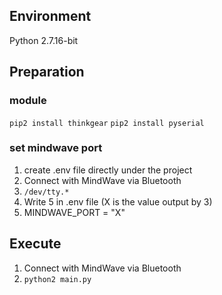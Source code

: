 ## Environment
Python 2.7.16-bit

## Preparation
### module
`pip2 install thinkgear`
`pip2 install pyserial`

### set mindwave port
1. create .env file directly under the project
2. Connect with MindWave via Bluetooth
3. `/dev/tty.*`
4. Write 5 in .env file (X is the value output by 3)
5. MINDWAVE_PORT = "X"

## Execute
1. Connect with MindWave via Bluetooth
2. `python2 main.py`